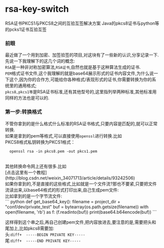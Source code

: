 # rsa-key-switch
RSA证书PKCS1与PKCS8之间的互验互签解决方案 Java的pkcs8证书与python等的pcks1证书互验互签

### 前眼
  最近做了一个用到加密、加签验签的项目,对这块有了一些新的认识,分享记录一下.</br>
  先说一下我理解下的这几个词的概念:</br>
  ```RSA```是一种非对称加密算法,```RSA证书```,自然也就是基于这种算法生成的证书.</br>
  ```PEM```格式证书文件,这个我理解的就是base64展示形式的证书内容文件,为什么说一下这个,因为你的合作方,可能给你各种格式/表现形式的证书,你需要转换为你的系统里的通用格式;</br>
  ```pkcs8,pkcs1等```是RSA证书标准,还有其他型号的,这里指列举两种标准,其他标准用同样的方法也是可以的.

### 第一步:转换格式
  不管你拿到的是什么格式什么标准的RSA证书格式,只要内容是匹配的,就可以正常转换.</br>
  如果是拿到的pem等格式,可以直接使用```openssl```进行转换.比如</br>
  PKCS8格式私钥转换为PKCS1格式： 
  ``` shell 
    openssl rsa -in pkcs8.pem -out pkcs1.pem 
  ```  
  </br>
  其他转换命令网上还有很多.比如</br>
   [点击这里有一个教程](http://blog.csdn.net/weixin_34071713/article/details/93242506)
  </br>
  如果你拿到的,不是直接的这些格式,比如就是一个文件流?那也不要紧,只要把文件流读出来,以base64格式的形式打印出来,自己生成pem文件:  </br>
  比如拿到的是一个字节流文件: </br>
  ``` python
    def get_base64_key():
      filename = project_dir + "conf/dev/private_test"
      buf = bytearray(os.path.getsize(filename))
      with open(filename, 'rb') as f:
          (f.readinto(buf))
      print(base64.b64encode(buf))
  ```
  
  这样得到这个串之后,再自己创建pem文件,把内容放进去,要注意的是,需要把头和尾加上,比如pkcs8需要加:</br>
  头:```diff+ 
    -----BEGIN PRIVATE KEY----- 
    ```  </br>
  尾:```diff+ 
    -----END PRIVATE KEY----- 
    ```  </br>

